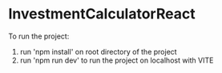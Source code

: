 # InvestmentCalculatorReact

To run the project:
1. run 'npm install' on root directory of the project
2. run 'npm run dev' to run the project on localhost with VITE
